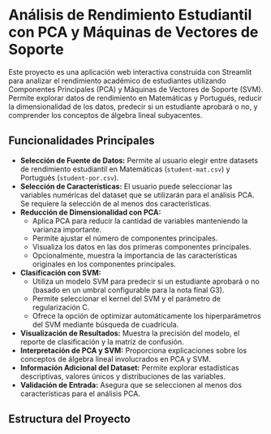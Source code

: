 # Análisis de Rendimiento Estudiantil con PCA y Máquinas de Vectores de Soporte

Este proyecto es una aplicación web interactiva construida con Streamlit para analizar el rendimiento académico de estudiantes utilizando Componentes Principales (PCA) y Máquinas de Vectores de Soporte (SVM). Permite explorar datos de rendimiento en Matemáticas y Portugués, reducir la dimensionalidad de los datos, predecir si un estudiante aprobará o no, y comprender los conceptos de álgebra lineal subyacentes.

## Funcionalidades Principales

* **Selección de Fuente de Datos:** Permite al usuario elegir entre datasets de rendimiento estudiantil en Matemáticas (`student-mat.csv`) y Portugués (`student-por.csv`).
* **Selección de Características:** El usuario puede seleccionar las variables numéricas del dataset que se utilizarán para el análisis PCA. Se requiere la selección de al menos dos características.
* **Reducción de Dimensionalidad con PCA:**
    * Aplica PCA para reducir la cantidad de variables manteniendo la varianza importante.
    * Permite ajustar el número de componentes principales.
    * Visualiza los datos en las dos primeras componentes principales.
    * Opcionalmente, muestra la importancia de las características originales en los componentes principales.
* **Clasificación con SVM:**
    * Utiliza un modelo SVM para predecir si un estudiante aprobará o no (basado en un umbral configurable para la nota final G3).
    * Permite seleccionar el kernel del SVM y el parámetro de regularización C.
    * Ofrece la opción de optimizar automáticamente los hiperparámetros del SVM mediante búsqueda de cuadrícula.
* **Visualización de Resultados:** Muestra la precisión del modelo, el reporte de clasificación y la matriz de confusión.
* **Interpretación de PCA y SVM:** Proporciona explicaciones sobre los conceptos de álgebra lineal involucrados en PCA y SVM.
* **Información Adicional del Dataset:** Permite explorar estadísticas descriptivas, valores únicos y distribuciones de las variables.
* **Validación de Entrada:** Asegura que se seleccionen al menos dos características para el análisis PCA.

## Estructura del Proyecto
